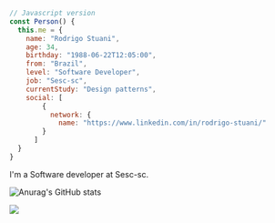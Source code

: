 ```js
// Javascript version
const Person() {
  this.me = {
    name: "Rodrigo Stuani",
    age: 34,
    birthday: "1988-06-22T12:05:00",
    from: "Brazil",
    level: "Software Developer",
    job: "Sesc-sc",
    currentStudy: "Design patterns",
    social: [
        {
          network: {
            name: "https://www.linkedin.com/in/rodrigo-stuani/"
        }
      ]
  }
}
```

I'm a Software developer at Sesc-sc.

![Anurag's GitHub stats](https://github-readme-stats.vercel.app/api?username=RodrigoStuani&count_private=true&show_icons=true&theme=dracula)

<img src="https://api.segment.io/v1/pixel/track?data=e1wid3JpdGVLZXlcIjpcImxMMDNDSjgxY2ZValZpMEl2OURpTEc1OVQ4d1pvM3ZvXCIsXCJ1c2VySWRcIjpcInVzZXJfMTIzXCIsXCJldmVudFwiOlwiRW1haWwgT3BlbmVkXCIsXCJwcm9wZXJ0aWVzXCI6e1wic3ViamVjdFwiOlwiVGhlIEVsZWN0cmljIERhaWx5XCIsXCJlbWFpbFwiOlwiamFuZS5raW1AZXhhbXBsZS5jb21cIn19">
